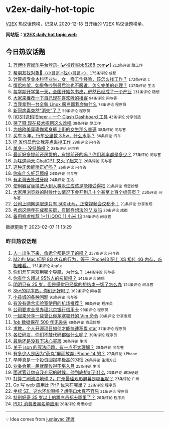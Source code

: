 # v2ex-daily-hot-topic

[V2EX](https://www.v2ex.com/) 热议话题榜，记录从 2020-12-18 日开始的 V2EX 热议话题榜单。

**网站版：[V2EX daily hot topic web](https://boojack.github.io/v2ex-daily-hot-topic-web/)**

## 今日热议话题

<!-- TODAY BEGIN -->

1. [万博体育娱乐平台登录- [✔️推荐㊙️bb5288·com✔️]](https://www.v2ex.com/t/913938) `212条评论` `酷工作`
1. [帮朋友找对象👬（小哥哥♂找小哥哥♂）](https://www.v2ex.com/t/913849) `175条评论` `成都`
1. [计算机专业本科毕业生，女，零工作经验，该怎么找工作？](https://www.v2ex.com/t/913835) `172条评论` `C`
1. [情侣吵架，如果争吵到最后谁也不服谁，怎么完美的处理？](https://www.v2ex.com/t/913867) `137条评论` `生活`
1. [每学期开学第一天，全国开始包书皮，俨然已经成了一个产业](https://www.v2ex.com/t/913810) `131条评论` `随想`
1. [大家来推荐一下自己现在喜欢听的播客](https://www.v2ex.com/t/913799) `94条评论` `问与答`
1. [当我拿到一台全新 Linux 服务器我会做什么](https://www.v2ex.com/t/913860) `78条评论` `程序员`
1. [新冠病毒突然“消失”了？](https://www.v2ex.com/t/913973) `50条评论` `程序员`
1. [[iOS][送码]Sheer - 一个 Clash Dashboard 工具](https://www.v2ex.com/t/913855) `43条评论` `分享创造`
1. [哭了呀 现在技术招聘这么难吗](https://www.v2ex.com/t/913912) `38条评论` `酷工作`
1. [为啥欧美穿瑜伽紧身裤上街的女生那么普遍](https://www.v2ex.com/t/913786) `38条评论` `问与答`
1. [买车 5 年，行车公里数 3.5w，什么水平？](https://www.v2ex.com/t/913921) `36条评论` `汽车`
1. [IP 省份显示让我差点丢掉工作](https://www.v2ex.com/t/913972) `28条评论` `问与答`
1. [单身==没结婚吗？](https://www.v2ex.com/t/913840) `28条评论` `问与答`
1. [最近好多提前还房贷的，有提前还的吗？你们利率都是多少？](https://www.v2ex.com/t/913828) `27条评论` `问与答`
1. [为啥这两天 ChatGPT 又火了起来？](https://www.v2ex.com/t/913889) `26条评论` `问与答`
1. [这种牙齿能矫正好吗？](https://www.v2ex.com/t/913826) `26条评论` `问与答`
1. [你有什么好习惯吗](https://www.v2ex.com/t/913920) `24条评论` `问与答`
1. [有老哥去补过牙吗](https://www.v2ex.com/t/913868) `24条评论` `生活`
1. [使用器官替换法达到人类永生应该是能接受得把](https://www.v2ex.com/t/913858) `21条评论` `奇思妙想`
1. [大家用浏览器的时候什么情况下会开到几十个甚至上百个标签页？](https://www.v2ex.com/t/913843) `21条评论` `问与答`
1. [公司上网网速限速只有 500kb/s，正常视频会议都卡！](https://www.v2ex.com/t/913824) `21条评论` `分享发现`
1. [考虑这两年在成都买房，有同样想法的 V 友吗](https://www.v2ex.com/t/913914) `20条评论` `成都`
1. [备用机求推荐 1+11 iQOO 11 小米 13](https://www.v2ex.com/t/913830) `20条评论` `问与答`

数据更新于 2023-02-07 11:13:29

<!-- TODAY END -->

### 昨日热议话题

<!-- YESTERDAY BEGIN -->

1. [人一出生下来，命运全都是定了的吗？](https://www.v2ex.com/t/913472) `257条评论` `问与答`
1. [M2 的 Mac 标配 8G 内存的行为，等于 iPhone13 配上 XS 祖传 4G 内存，吃相难看。](https://www.v2ex.com/t/913678) `151条评论` `Apple`
1. [你们开车喜欢用哪个导航，为什么？](https://www.v2ex.com/t/913486) `144条评论` `问与答`
1. [你有什么超过 95%人的技能吗？](https://www.v2ex.com/t/913577) `141条评论` `随想`
1. [明明只有 25 岁，但是感觉已经累的想结束一切了怎么办](https://www.v2ex.com/t/913565) `124条评论` `问与答`
1. [35+的程序员，你们还好吗？](https://www.v2ex.com/t/913468) `102条评论` `问与答`
1. [小县城的各种问题](https://www.v2ex.com/t/913477) `91条评论` `问与答`
1. [有没有适合实验室使用的机场推荐？](https://www.v2ex.com/t/913546) `90条评论` `程序员`
1. [公司要求全员办理北京银行信用卡](https://www.v2ex.com/t/913597) `90条评论` `程序员`
1. [一起来分享一些曾让你茅塞顿开的 Vim 命令](https://www.v2ex.com/t/913470) `83条评论` `分享发现`
1. [1pb 数据保存 500 年无丢失](https://www.v2ex.com/t/913523) `80条评论` `奇思妙想`
1. [求教，个人开源项目如何才能快速积累 star](https://www.v2ex.com/t/913755) `37条评论` `程序员`
1. [各位码友，你们不敲代码都做什么呢？](https://www.v2ex.com/t/913674) `30条评论` `程序员`
1. [最后还是没有下决心买房](https://www.v2ex.com/t/913626) `30条评论` `生活`
1. [关于 json 的写法问题，有一点不太理解？](https://www.v2ex.com/t/913479) `28条评论` `问与答`
1. [有多少人是因为“药丸”屏而放弃 iPhone 14 的？](https://www.v2ex.com/t/913716) `27条评论` `iPhone`
1. [早睡真是一个投资回报率极高的习惯](https://www.v2ex.com/t/913551) `26条评论` `生活方式`
1. [业委会第一届就腐败得不堪入目](https://www.v2ex.com/t/913552) `25条评论` `生活`
1. [面试官让你自我介绍的时候，他到底想听到什么](https://www.v2ex.com/t/913507) `23条评论` `职场话题`
1. [打算二刷流浪地球 2，广州最佳观影屏幕是哪里呢？](https://www.v2ex.com/t/913499) `23条评论` `广州`
1. [Go 写 web 应用比 PHP 优秀在哪里？](https://www.v2ex.com/t/913708) `22条评论` `程序员`
1. [坐标 SZ，这水还能喝吗？想喝口水真不容易](https://www.v2ex.com/t/913516) `21条评论` `程序员`
1. [特别好奇 35 岁以上的程序员都去哪里了？](https://www.v2ex.com/t/913764) `20条评论` `程序员`
1. [PDD 消费者黑名单应用](https://www.v2ex.com/t/913709) `20条评论` `奇思妙想`

<!-- YESTERDAY END -->

---

💡 Idea comes from [justjavac 迷渡](https://github.com/justjavac/)
